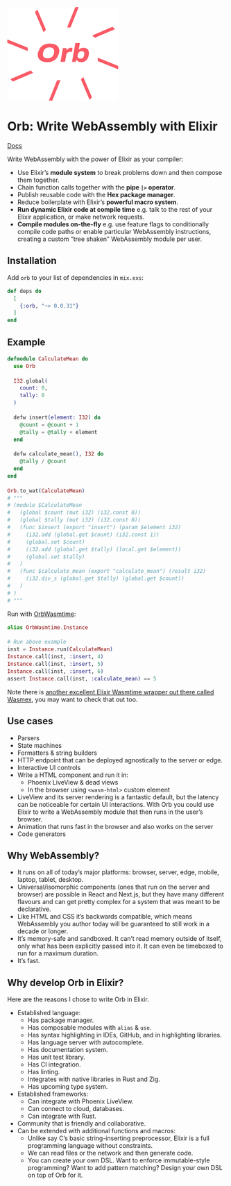 ![Orb logo](orb-logo-orange.svg)

# Orb: Write WebAssembly with Elixir

[Docs](https://hexdocs.pm/orb)

Write WebAssembly with the power of Elixir as your compiler:

- Use Elixir’s **module system** to break problems down and then compose them together.
- Chain function calls together with the **pipe `|>` operator**.
- Publish reusable code with the **Hex package manager**.
- Reduce boilerplate with Elixir’s **powerful macro system**.
- **Run dynamic Elixir code at compile time** e.g. talk to the rest of your Elixir application, or make network requests.
- **Compile modules on-the-fly** e.g. use feature flags to conditionally compile code paths or enable particular WebAssembly instructions, creating a custom “tree shaken” WebAssembly module per user.

## Installation

Add `orb` to your list of dependencies in `mix.exs`:

```elixir
def deps do
  [
    {:orb, "~> 0.0.31"}
  ]
end
```

## Example

```elixir
defmodule CalculateMean do
  use Orb

  I32.global(
    count: 0,
    tally: 0
  )

  defw insert(element: I32) do
    @count = @count + 1
    @tally = @tally + element
  end

  defw calculate_mean(), I32 do
    @tally / @count
  end
end

Orb.to_wat(CalculateMean)
# """
# (module $CalculateMean
#   (global $count (mut i32) (i32.const 0))
#   (global $tally (mut i32) (i32.const 0))
#   (func $insert (export "insert") (param $element i32)
#     (i32.add (global.get $count) (i32.const 1))
#     (global.set $count)
#     (i32.add (global.get $tally) (local.get $element))
#     (global.set $tally)
#   )
#   (func $calculate_mean (export "calculate_mean") (result i32)
#     (i32.div_s (global.get $tally) (global.get $count))
#   )
# )
# """
```

Run with [OrbWasmtime](https://github.com/RoyalIcing/OrbWasmtime):

```elixir
alias OrbWasmtime.Instance

# Run above example
inst = Instance.run(CalculateMean)
Instance.call(inst, :insert, 4)
Instance.call(inst, :insert, 5)
Instance.call(inst, :insert, 6)
assert Instance.call(inst, :calculate_mean) == 5
```

Note there is [another excellent Elixir Wasmtime wrapper out there called Wasmex](https://github.com/tessi/wasmex), you may want to check that out too.

## Use cases

- Parsers
- State machines
- Formatters & string builders
- HTTP endpoint that can be deployed agnostically to the server or edge.
- Interactive UI controls
- Write a HTML component and run it in:
    - Phoenix LiveView & dead views
    - In the browser using `<wasm-html>` custom element
- LiveView and its server rendering is a fantastic default, but the latency can be noticeable for certain UI interactions. With Orb you could use Elixir to write a WebAssembly module that then runs in the user’s browser.
- Animation that runs fast in the browser and also works on the server
- Code generators

## Why WebAssembly?

- It runs on all of today’s major platforms: browser, server, edge, mobile, laptop, tablet, desktop.
- Universal/isomorphic components (ones that run on the server and browser) are possible in React and Next.js, but they have many different flavours and can get pretty complex for a system that was meant to be declarative.
- Like HTML and CSS it’s backwards compatible, which means WebAssembly you author today will be guaranteed to still work in a decade or longer.
- It’s memory-safe and sandboxed. It can’t read memory outside of itself, only what has been explicitly passed into it. It can even be timeboxed to run for a maximum duration.
- It’s fast.

## Why develop Orb in Elixir?

Here are the reasons I chose to write Orb in Elixir.

- Established language:
    - Has package manager.
    - Has composable modules with `alias` & `use`.
    - Has syntax highlighting in IDEs, GitHub, and in highlighting libraries.
    - Has language server with autocomplete.
    - Has documentation system.
    - Has unit test library.
    - Has CI integration.
    - Has linting.
    - Integrates with native libraries in Rust and Zig.
    - Has upcoming type system.
- Established frameworks:
    - Can integrate with Phoenix LiveView.
    - Can connect to cloud, databases.
    - Can integrate with Rust.
- Community that is friendly and collaborative.
- Can be extended with additional functions and macros:
  - Unlike say C’s basic string-inserting preprocessor, Elixir is a full programming language without constraints.
  - We can read files or the network and then generate code.
  - You can create your own DSL. Want to enforce immutable-style programming? Want to add pattern matching? Design your own DSL on top of Orb for it.
